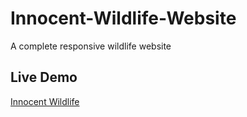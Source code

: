 # Innocent-Wildlife-Website

A complete responsive wildlife website

## Live Demo

[Innocent Wildlife](https://innocent71.netlify.app/)
